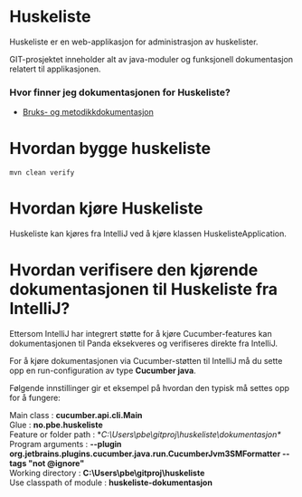 Huskeliste
==========

Huskeliste er en web-applikasjon for administrasjon av huskelister.

GIT-prosjektet inneholder alt av java-moduler og funksjonell dokumentasjon relatert til applikasjonen.


### Hvor finner jeg dokumentasjonen for Huskeliste?

- [Bruks- og metodikkdokumentasjon](dokumentasjon/readme.md)


Hvordan bygge huskeliste
========================

    mvn clean verify

Hvordan kjøre Huskeliste
========================

Huskeliste kan kjøres fra IntelliJ ved å kjøre klassen HuskelisteApplication.

Hvordan verifisere den kjørende dokumentasjonen til Huskeliste fra IntelliJ?
============================================================================

Ettersom IntelliJ har integrert støtte for å kjøre Cucumber-features kan dokumentasjonen til Panda eksekveres og verifiseres
direkte fra IntelliJ.

For å kjøre dokumentasjonen via Cucumber-støtten til IntelliJ må du sette opp en run-configuration av type **Cucumber java**. 

Følgende innstillinger gir et eksempel på hvordan den typisk må settes opp for å fungere:

Main class : **cucumber.api.cli.Main** <br>
Glue : **no.pbe.huskeliste** <br> 
Feature or folder path : **C:\Users\pbe\gitproj\huskeliste\dokumentasjon\** <br>
Program arguments :  **--plugin org.jetbrains.plugins.cucumber.java.run.CucumberJvm3SMFormatter --tags "not @ignore"** <br>
Working directory : **C:\Users\pbe\gitproj\huskeliste** <br>
Use classpath of module : **huskeliste-dokumentasjon**


